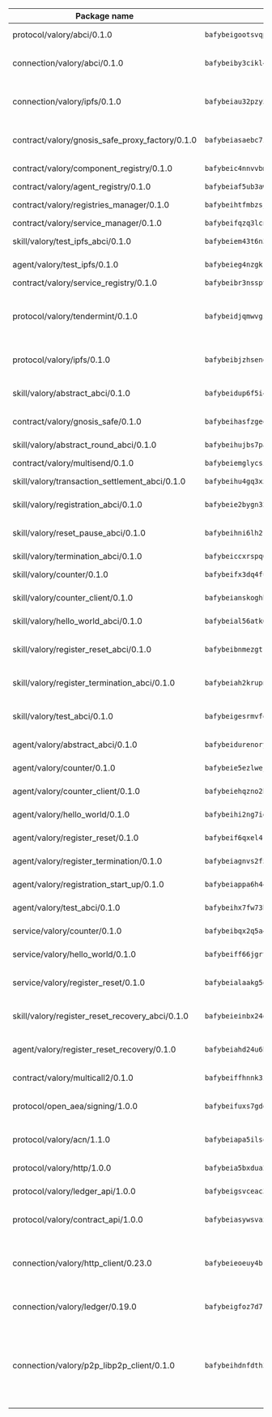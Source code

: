 | Package name                                                  | Package hash                                                  | Description                                                                                                                |
| ------------------------------------------------------------- | ------------------------------------------------------------- | -------------------------------------------------------------------------------------------------------------------------- |
| protocol/valory/abci/0.1.0                                    | `bafybeigootsvqpk6th5xpdtzanxum3earifrrezfyhylfrit7yvqdrtgpe` | A protocol for ABCI requests and responses.                                                                                |
| connection/valory/abci/0.1.0                                  | `bafybeiby3cikl4x4k2hti7x2dopn4mwceck7tmiepd4v7lewanol6wrx2e` | connection to wrap communication with an ABCI server.                                                                      |
| connection/valory/ipfs/0.1.0                                  | `bafybeiau32pzy55ta6ugl2bebevlxudal6pnlfomhplfm5mph6reaw3krq` | A connection responsible for uploading and downloading files from IPFS.                                                    |
| contract/valory/gnosis_safe_proxy_factory/0.1.0               | `bafybeiasaebc7iuwqdmemw2bnostzjmscohctugrd6pvm6loheabwqd3yi` | Gnosis Safe proxy factory (GnosisSafeProxyFactory) contract                                                                |
| contract/valory/component_registry/0.1.0                      | `bafybeic4nnvvbm7ub5b2wpbgjixlpcygo7zbelasc3bhw5vurnrrrnvkau` | Component registry contract                                                                                                |
| contract/valory/agent_registry/0.1.0                          | `bafybeiaf5ub3awwjyfhg7njnyysch3m5ywps35vbvw7cqfhudsm4wjhjrq` | Agent registry contract                                                                                                    |
| contract/valory/registries_manager/0.1.0                      | `bafybeihtfmbzsjwsz7kmujzc4bofyoxckekbdi643f762tj3fe4witgjqu` | Registries Manager contract                                                                                                |
| contract/valory/service_manager/0.1.0                         | `bafybeifqzq3lcnnck5jw5p5b7tekumkx7jf2nugqx2peljpy3nsiuizrmq` | Service Manager contract                                                                                                   |
| skill/valory/test_ipfs_abci/0.1.0                             | `bafybeiem43t6n3qdtgn7o2wrcvhsnwblthu75hh5s26qtthla2mdlvngj4` | IPFS e2e testing application.                                                                                              |
| agent/valory/test_ipfs/0.1.0                                  | `bafybeieg4nzgkremhirravuqlkos5p4cki75nxrlzggrhycj5jf3yzgh2y` | Agent for testing the ABCI connection.                                                                                     |
| contract/valory/service_registry/0.1.0                        | `bafybeibr3nsspvfdj3n5hqus3mz4ip2lqjvjalwlgxr3wj4db3mjnftwxq` | Service Registry contract                                                                                                  |
| protocol/valory/tendermint/0.1.0                              | `bafybeidjqmwvgi4rqgp65tbkhmi45fwn2odr5ecezw6q47hwitsgyw4jpa` | A protocol for communication between two AEAs to share tendermint configuration details.                                   |
| protocol/valory/ipfs/0.1.0                                    | `bafybeibjzhsengtxfofqpxy6syamplevp35obemwfp4c5lhag3v2bvgysa` | A protocol specification for IPFS requests and responses.                                                                  |
| skill/valory/abstract_abci/0.1.0                              | `bafybeidup6f5i43j6ghradtgczmdrfnoclx5qn3cwlxzr7y3udyfs42tfe` | The abci skill provides a template of an ABCI application.                                                                 |
| contract/valory/gnosis_safe/0.1.0                             | `bafybeihasfzgeq3r5w46xzel3rfybar5mhnibqgl3daamzkgnjq7wnjppq` | Gnosis Safe (GnosisSafeL2) contract                                                                                        |
| skill/valory/abstract_round_abci/0.1.0                        | `bafybeihujbs7pacnhotfvgbqb6vdzmbpd2ftqbgfmfoemi6unlmm4pzq7a` | abstract round-based ABCI application                                                                                      |
| contract/valory/multisend/0.1.0                               | `bafybeiemglycsigpsf2f6ohfdlsha7w6lrc5nmhlydmocna4apa7b4cqcq` | MultiSend contract                                                                                                         |
| skill/valory/transaction_settlement_abci/0.1.0                | `bafybeihu4gq3xxzs3o4emuubjd3njvgauqecb7zizzyjkcq4m7qe6ls5pq` | ABCI application for transaction settlement.                                                                               |
| skill/valory/registration_abci/0.1.0                          | `bafybeie2bygn32t4mb6fonntnjzgvpi6dfbirgdts4w63htruyamhdwci4` | ABCI application for common apps.                                                                                          |
| skill/valory/reset_pause_abci/0.1.0                           | `bafybeihni6lh2rccaaeagejb64xh7bm2cjx5yqtcqy5vv3a6rr7yfm4mim` | ABCI application for resetting and pausing app executions.                                                                 |
| skill/valory/termination_abci/0.1.0                           | `bafybeiccxrspq6txq4vewlptmzsrmqm3hw6yvasvyab5dk3ulqt3rvpwsq` | Termination skill.                                                                                                         |
| skill/valory/counter/0.1.0                                    | `bafybeifx3dq4fucxnn3icn7ytunvtymkqh76gfxoqmb2ffv6jjwnzax43e` | The ABCI Counter application example.                                                                                      |
| skill/valory/counter_client/0.1.0                             | `bafybeianskoghhdffn4wqquup3rtziefq6jareutugb6a5zkbvuvctgk3i` | A client for the ABCI counter application.                                                                                 |
| skill/valory/hello_world_abci/0.1.0                           | `bafybeial56atk6c54dbisiwdr4yfrjufoc46mjsb3vig7zmrei54rfi4ee` | Hello World ABCI application.                                                                                              |
| skill/valory/register_reset_abci/0.1.0                        | `bafybeibnmezgtkvhunrtqbgsadhpvy73x6q6gaircmhogai5mxioaa53nq` | ABCI application for dummy skill that registers and resets                                                                 |
| skill/valory/register_termination_abci/0.1.0                  | `bafybeiah2krupn4qkwpekh4kqtqgcy237nqqogw6z4f7se37gjvwaakyoy` | ABCI application for dummy skill that registers and resets                                                                 |
| skill/valory/test_abci/0.1.0                                  | `bafybeigesrmvfobwyoff4qhvfbw62popcchybs46mqjd4v3wupwqk4mfqa` | ABCI application for testing the ABCI connection.                                                                          |
| agent/valory/abstract_abci/0.1.0                              | `bafybeidurenoryqtduukjchapawxjcyeysqoq35bkqjmumjhezdyrzs744` | The abstract ABCI AEA - for testing purposes only.                                                                         |
| agent/valory/counter/0.1.0                                    | `bafybeie5ezlwejnxak6yc6vsmxybtrckutgzri2hpi6vq4vt6rsjsj425u` | The ABCI Counter example as an AEA                                                                                         |
| agent/valory/counter_client/0.1.0                             | `bafybeiehqzno2htmg37mwcdaifptslsz2zpjwptq33gpdegpuaxknpoxza` | The ABCI Counter example as an AEA                                                                                         |
| agent/valory/hello_world/0.1.0                                | `bafybeihi2ng7idabyshilhq6dazadivrpka3ozkiivliglnajpl4nkoj34` | Hello World ABCI example.                                                                                                  |
| agent/valory/register_reset/0.1.0                             | `bafybeif6qxel4rungfk5i6x4a3dti3k3r6w4cwtjzdsq2luby4hrcm6swe` | Register reset to replicate Tendermint issue.                                                                              |
| agent/valory/register_termination/0.1.0                       | `bafybeiagnvs2f5owb5v7ip5gvg3me3jrbiyrx2ajpsel4cwpy7lke66thm` | Register terminate to test the termination feature.                                                                        |
| agent/valory/registration_start_up/0.1.0                      | `bafybeiappa6h44nzwgbu3wnius3jh4hduzsitirfnkeszsgoddfegqwrne` | Registration start-up ABCI example.                                                                                        |
| agent/valory/test_abci/0.1.0                                  | `bafybeihx7fw73bmqyhxwslx333qlhfb4uxysy6ngaiidqmgaio4zudttpm` | Agent for testing the ABCI connection.                                                                                     |
| service/valory/counter/0.1.0                                  | `bafybeibqx2q5a4lir4ru277wozgd5nf4fmu4yxzaemxkphvxpqdfehbvge` | A set of agents incrementing a counter                                                                                     |
| service/valory/hello_world/0.1.0                              | `bafybeiff66jgrtxwrmz2sikteo2zvkovrsdpnor6r3kcofs323gkgrqek4` | A simple demonstration of a simple ABCI application                                                                        |
| service/valory/register_reset/0.1.0                           | `bafybeialaakg5ohpaea6yimqok5ktuwowfwmavgamdk3nd4okcicocly2i` | Test and debug tendermint reset mechanism.                                                                                 |
| skill/valory/register_reset_recovery_abci/0.1.0               | `bafybeieinbx24gwgamdkbnlnmkqb43qbgjznq2eml7ukadf6nbxowualme` | ABCI application for dummy skill that registers and resets                                                                 |
| agent/valory/register_reset_recovery/0.1.0                    | `bafybeiahd24u6htufb7vzs2yaj5bke6emtvvfa7biti4h2nhildpycfcyy` | Agent to showcase hard reset as a recovery mechanism.                                                                      |
| contract/valory/multicall2/0.1.0                              | `bafybeiffhnnk3ibb3z53jxg4rfwcgjl657f56v3ld4rgafgavxxys3h74y` | The MakerDAO multicall2 contract.                                                                                          |
| protocol/open_aea/signing/1.0.0                               | `bafybeifuxs7gdg2okbn7uofymenjlmnih2wxwkym44lsgwmklgwuckxm2m` | A protocol for communication between skills and decision maker.                                                            |
| protocol/valory/acn/1.1.0                                     | `bafybeiapa5ilsobggnspoqhspftwolrx52udrwmaxdxgrk26heuvl4oooa` | The protocol used for envelope delivery on the ACN.                                                                        |
| protocol/valory/http/1.0.0                                    | `bafybeia5bxdua2i6chw6pg47bvoljzcpuqxzy4rdrorbdmcbnwmnfdobtu` | A protocol for HTTP requests and responses.                                                                                |
| protocol/valory/ledger_api/1.0.0                              | `bafybeigsvceac33asd6ecbqev34meyyjwu3rangenv6xp5rkxyz4krvcby` | A protocol for ledger APIs requests and responses.                                                                         |
| protocol/valory/contract_api/1.0.0                            | `bafybeiasywsvax45qmugus5kxogejj66c5taen27h4voriodz7rgushtqa` | A protocol for contract APIs requests and responses.                                                                       |
| connection/valory/http_client/0.23.0                          | `bafybeieoeuy4brzimtnubmokwirhrx27ezls6cdnl5qik4rkykfle3nn2y` | The HTTP_client connection that wraps a web-based client connecting to a RESTful API specification.                        |
| connection/valory/ledger/0.19.0                               | `bafybeigfoz7d7si7s4jehvloq2zmiiocpbxcaathl3bxkyarxoerxq7g3a` | A connection to interact with any ledger API and contract API.                                                             |
| connection/valory/p2p_libp2p_client/0.1.0                     | `bafybeihdnfdth3qgltefgrem7xyi4b3ejzaz67xglm2hbma2rfvpl2annq` | The libp2p client connection implements a tcp connection to a running libp2p node as a traffic delegate to send/receive envelopes to/from agents in the DHT. |
